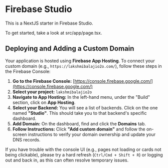 # Firebase Studio

This is a NextJS starter in Firebase Studio.

To get started, take a look at src/app/page.tsx.

## Deploying and Adding a Custom Domain

Your application is hosted using **Firebase App Hosting**. To connect your custom domain (e.g., `https://lakshmibalajio2o.com/`), follow these steps in the Firebase Console:

1.  **Go to the Firebase Console:** [https://console.firebase.google.com/](https://console.firebase.google.com/)
2.  **Select your project:** `lakshmibalajio2o`
3.  **Navigate to App Hosting:** In the left-hand menu, under the "Build" section, click on **App Hosting**.
4.  **Select your Backend:** You will see a list of backends. Click on the one named **"Studio"**. This should take you to that backend's specific dashboard.
5.  **Add Domain:** On the dashboard, find and click the **Domains** tab.
6.  **Follow Instructions:** Click **"Add custom domain"** and follow the on-screen instructions to verify your domain ownership and update your DNS records.

If you have trouble with the console UI (e.g., pages not loading or cards not being clickable), please try a hard refresh (`Ctrl/Cmd + Shift + R`) or logging out and back in, as this can often resolve temporary issues.
